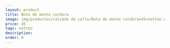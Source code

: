 ```yaml
---
layout: product
title: Bota de monte cordura
image: img/productos/calzado de calle/Bota de monte cordura=45=notton.webp
price: 45
tags: notton
description: 
order: 0
---
```

